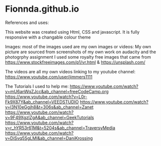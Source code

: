 # Fionnda.github.io

References and uses:

This website was created using Html, CSS and javascript. It is fully responsive with a changable colour theme

Images: most of the images used are my own images or videos:
My own picture are sourced from screenshots of my own work on audacity and the photogrphy assignment
I used some royalty free images that came from https://www.stockfreeimages.com/p1/vr.html
& https://unsplash.com/

The videos are all my own videos linking to my youtube channel: https://www.youtube.com/user/jimmers1111

The Tutorials I used to help me:
https://www.youtube.com/watch?v=mU6anWqZJcc&ab_channel=freeCodeCamp.org
https://www.youtube.com/watch?v=L0r-Fk9X87Y&ab_channel=VEEDSTUDIO
https://www.youtube.com/watch?v=l3N10eGgjh8&t=306s&ab_channel=Zanet
https://www.youtube.com/watch?v=9F49XgzlZgA&ab_channel=GeekTutorials
https://www.youtube.com/watch?v=r_hYR53r61M&t=5204s&ab_channel=TraversyMedia
https://www.youtube.com/watch?v=DiSvq5SgLMI&ab_channel=DaniKrossing



